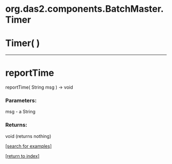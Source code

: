 # org.das2.components.BatchMaster.Timer



# Timer( )


***
<a name="reportTime"></a>
# reportTime
reportTime( String msg ) &rarr; void



### Parameters:
msg - a String

### Returns:
void (returns nothing)


<a href="https://github.com/autoplot/dev/search?q=reportTime&unscoped_q=reportTime">[search for examples]</a>

<a href="https://github.com/autoplot/documentation/blob/master/javadoc/index-all.md">[return to index]</a>

